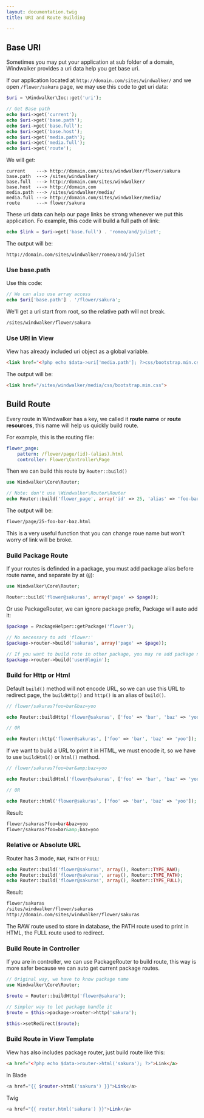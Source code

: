 ```yaml
---
layout: documentation.twig
title: URI and Route Building

---
```


## Base URI

Sometimes you may put your application at sub folder of a domain, Windwalker provides a uri data help you get base uri.
 
If our application located at `http://domain.com/sites/windwalker/` and we open `/flower/sakura` page, we may use this code to get uri data:


``` php
$uri = \Windwalker\Ioc::get('uri');

// Get Base path
echo $uri->get('current');
echo $uri->get('base.path');
echo $uri->get('base.full');
echo $uri->get('base.host');
echo $uri->get('media.path');
echo $uri->get('media.full');
echo $uri->get('route');
```

We will get:

```
current    ---> http://domain.com/sites/windwalker/flower/sakura
base.path  ---> /sites/windwalker/                               
base.full  ---> http://domain.com/sites/windwalker/            
base.host  ---> http://domain.com                               
media.path ---> /sites/windwalker/media/                        
media.full ---> http://domain.com/sites/windwalker/media/       
route      ---> flower/sakura                                 
```

These uri data can help our page links be strong whenever we put this application. Fo example, this code will build a full path of link:

``` php
echo $link = $uri->get('base.full') . 'romeo/and/juliet'; 
```

The output will be:

```
http://domain.com/sites/windwalker/romeo/and/juliet
```

### Use base.path

Use this code:

``` php
// We can also use array access
echo $uri['base.path'] . '/flower/sakura';
```

We'll get a uri start from root, so the relative path will not break.

``` html
/sites/windwalker/flower/sakura
```

### Use URI in View

View has already included uri object as a global variable.

``` html
<link href="<?php echo $data->uri['media.path']; ?>css/bootstrap.min.css">
```

The output will be:

``` html
<link href="/sites/windwalker/media/css/bootstrap.min.css">
```

## Build Route

Every route in Windwalker has a key, we called it **route name** or **route resources**, this name will help us quickly build route.

For example, this is the routing file:

``` yaml
flower_page:
    pattern: /flower/page/(id)-(alias).html
    controller: Flower\Controller\Page
```

Then we can build this route by `Router::build()`

``` php
use Windwalker\Core\Router;

// Note: don't use \Windwalker\Router\Router
echo Router::build('flower_page', array('id' => 25, 'alias' => 'foo-bar-baz'));
```

The output will be:

``` html
flower/page/25-foo-bar-baz.html
```

This is a very useful function that you can change roue name but won't worry of link will be broke.

### Build Package Route

If your routes is definded in a package, you must add package alias before route name, and separate by at (`@`):

``` php
use Windwalker\Core\Router;

Router::build('flower@sakuras', array('page' => $page));
```

Or use PackageRouter, we can ignore package prefix, Package will auto add it:

``` php
$package = PackageHelper::getPackage('flower');

// No necessary to add 'flower:'
$package->router->build('sakuras', array('page' => $page));

// If you want to build rote in other package, you may re add package name
$package->router->build('user@login');
```

### Build for Http or Html

Default `build()` method will not encode URL, so we can use this URL to redirect page, the `buildHttp()` and `http()` is an alias of `build()`.

``` php
// flower/sakuras?foo=bar&baz=yoo

echo Router::buildHttp('flower@sakuras', ['foo' => 'bar', 'baz' => 'yoo']);

// OR

echo Router::http('flower@sakuras', ['foo' => 'bar', 'baz' => 'yoo']);
```

If we want to build a URL to print it in HTML, we must encode it, so we have to use `buildHtml()` or `html()` method.

``` php
// flower/sakuras?foo=bar&amp;baz=yoo

echo Router::buildHtml('flower@sakuras', ['foo' => 'bar', 'baz' => 'yoo']);

// OR

echo Router::html('flower@sakuras', ['foo' => 'bar', 'baz' => 'yoo']);
```

Result:

``` html
flower/sakuras?foo=bar&baz=yoo
flower/sakuras?foo=bar&amp;baz=yoo
```

### Relative or Absolute URL

Router has 3 mode, `RAW`, `PATH` or `FULL`:

``` php
echo Router::build('flower@sakuras', array(), Router::TYPE_RAW);
echo Router::build('flower@sakuras', array(), Router::TYPE_PATH);
echo Router::build('flower@sakuras', array(), Router::TYPE_FULL);
```

Result:

``` html
flower/sakuras
/sites/windwalker/flower/sakuras
http://domain.com/sites/windwalker/flower/sakuras
```

The RAW route used to store in database, the PATH route used to print in HTML, the FULL route used to redirect.

### Build Route in Controller

If you are in controller, we can use PackageRouter to build route, this way is more safer because we can auto get current package routes.

``` php
// Original way, we have to know package name
use Windwalker\Core\Router;

$route = Router::buildHttp('flower@sakura');

// Simpler way to let package handle it
$route = $this->package->router->http('sakura');

$this->setRedirect($route);
```

### Build Route in View Template

View has also includes package router, just build route like this:

``` html
<a href="<?php echo $data->router->html('sakura'); ?>">Link</a>
```

In Blade

``` php
<a href="{{ $router->html('sakura') }}">Link</a>
```

Twig

``` php
<a href="{{ router.html('sakura') }}">Link</a>
```

